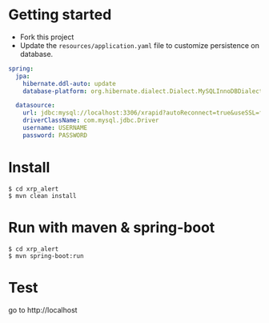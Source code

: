 # Getting started

* Fork this project
* Update the `resources/application.yaml` file to customize persistence on database.

```yaml
spring:
  jpa:
    hibernate.ddl-auto: update
    database-platform: org.hibernate.dialect.Dialect.MySQLInnoDBDialect

  datasource:
    url: jdbc:mysql://localhost:3306/xrapid?autoReconnect=true&useSSL=false
    driverClassName: com.mysql.jdbc.Driver
    username: USERNAME
    password: PASSWORD
```

# Install

```
$ cd xrp_alert
$ mvn clean install
```

# Run with maven & spring-boot

```
$ cd xrp_alert
$ mvn spring-boot:run
```

# Test 

go to http://localhost 
